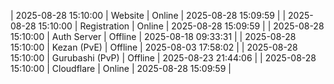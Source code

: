| 2025-08-28 15:10:00 | Website | Online | 2025-08-28 15:09:59 |
| 2025-08-28 15:10:00 | Registration | Online | 2025-08-28 15:09:59 |
| 2025-08-28 15:10:00 | Auth Server | Offline | 2025-08-18 09:33:31 |
| 2025-08-28 15:10:00 | Kezan (PvE) | Offline | 2025-08-03 17:58:02 |
| 2025-08-28 15:10:00 | Gurubashi (PvP) | Offline | 2025-08-23 21:44:06 |
| 2025-08-28 15:10:00 | Cloudflare | Online | 2025-08-28 15:09:59 |
